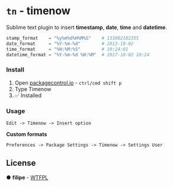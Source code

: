 # `tn` - timenow 

Sublime text plugin to insert **timestamp**, **date**, **time** and **datetime**.

```python
stamp_format    = "%y%m%d%H%M%S"    # 131002102355
date_format     = "%Y-%m-%d"        # 2013-10-02
time_format     = "%H:%M:%S"        # 10:24:01
datetime_format = "%Y-%m-%d %H:%M"  # 2017-10-02 10:24
```

### Install
1. Open [packagecontrol.io](packagecontro.io) - `ctrl/cmd shift p`
2. Type Timenow
3. :white_check_mark: Installed

### Usage
```
Edit -> Timenow -> Insert option
```

**Custom formats**
```
Preferences -> Package Settings -> Timenow -> Settings User
```

## License

● **filipe** - [WTFPL](LICENSE.md)
